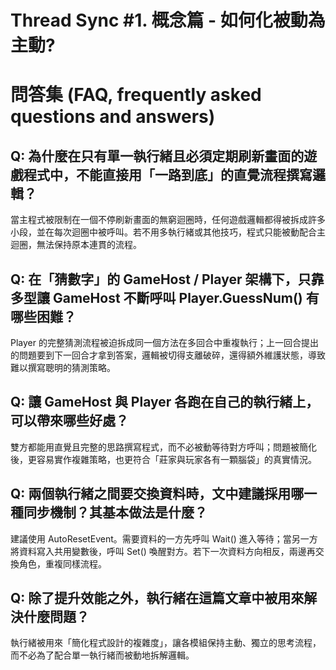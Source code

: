 # Thread Sync #1. 概念篇 - 如何化被動為主動?

# 問答集 (FAQ, frequently asked questions and answers)

## Q: 為什麼在只有單一執行緒且必須定期刷新畫面的遊戲程式中，不能直接用「一路到底」的直覺流程撰寫邏輯？
當主程式被限制在一個不停刷新畫面的無窮迴圈時，任何遊戲邏輯都得被拆成許多小段，並在每次迴圈中被呼叫。若不用多執行緒或其他技巧，程式只能被動配合主迴圈，無法保持原本連貫的流程。

## Q: 在「猜數字」的 GameHost / Player 架構下，只靠多型讓 GameHost 不斷呼叫 Player.GuessNum() 有哪些困難？
Player 的完整猜測流程被迫拆成同一個方法在多回合中重複執行；上一回合提出的問題要到下一回合才拿到答案，邏輯被切得支離破碎，還得額外維護狀態，導致難以撰寫聰明的猜測策略。

## Q: 讓 GameHost 與 Player 各跑在自己的執行緒上，可以帶來哪些好處？
雙方都能用直覺且完整的思路撰寫程式，而不必被動等待對方呼叫；問題被簡化後，更容易實作複雜策略，也更符合「莊家與玩家各有一顆腦袋」的真實情況。

## Q: 兩個執行緒之間要交換資料時，文中建議採用哪一種同步機制？其基本做法是什麼？
建議使用 AutoResetEvent。需要資料的一方先呼叫 Wait() 進入等待；當另一方將資料寫入共用變數後，呼叫 Set() 喚醒對方。若下一次資料方向相反，兩邊再交換角色，重複同樣流程。

## Q: 除了提升效能之外，執行緒在這篇文章中被用來解決什麼問題？
執行緒被用來「簡化程式設計的複雜度」，讓各模組保持主動、獨立的思考流程，而不必為了配合單一執行緒而被動地拆解邏輯。